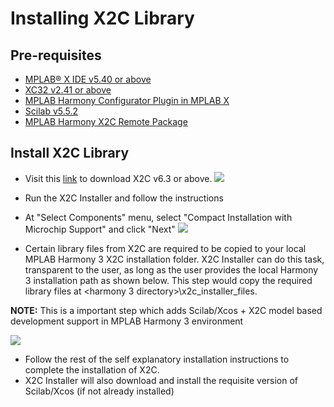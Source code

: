 # Installing X2C Library

## Pre-requisites
 - [MPLAB® X IDE v5.40 or above](https://www.microchip.com/mplab/mplab-x-ide)
 - [XC32 v2.41 or above](https://www.microchip.com/mplab/compilers)
 - [MPLAB Harmony Configurator Plugin in MPLAB X](https://github.com/Microchip-MPLAB-Harmony/mhc/wiki#installing-mplab-harmony-configurator-from-the-microchip-plugins-update-center)
 - [Scilab v5.5.2](https://www.scilab.org/download/5.5.2)
 - [MPLAB Harmony X2C Remote Package](../../installing_mh_x2c.md) 
 
## Install X2C Library

 - Visit this [link](https://x2c.lcm.at/downloads/) to download X2C v6.3 or above. 
     ![](images/selecting_x2c_installer.png)
    
    
 - Run the X2C Installer and follow the instructions
 
 
 - At "Select Components" menu, select "Compact Installation with Microchip Support" and click "Next"
    ![](images/components_selection_x2c.png)
    
    
 - Certain library files from X2C are required to be copied to your local MPLAB Harmony 3 X2C installation folder. X2C Installer can do this task, transparent to the user, as long as the user provides the local Harmony 3 installation path as shown below. This step would copy the required library files at <harmony 3 directory>\x2c_installer_files\.
 
  **NOTE:** This is a important step which adds Scilab/Xcos + X2C model based development support in MPLAB Harmony 3 environment
 
   ![](images/set_h3_path_x2c.png)
    
    
 - Follow the rest of the self explanatory installation instructions to complete the installation of X2C.
 - X2C Installer will also download and install the requisite version of Scilab/Xcos (if not already installed)
 